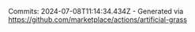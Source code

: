 Commits: 2024-07-08T11:14:34.434Z - Generated via https://github.com/marketplace/actions/artificial-grass
<br>
